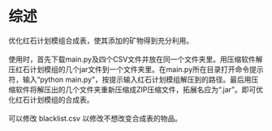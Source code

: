 # 综述
优化红石计划模组合成表，使其添加的矿物得到充分利用。<br/><br/>
使用时，首先下载main.py及四个CSV文件并放在同一个文件夹里。用压缩软件解压红石计划模组的几个jar文件到一个文件夹里。在main.py所在目录打开命令提示符，输入“python main.py”，按提示输入红石计划模组解压到的路径。最后用压缩软件将解压出的几个文件夹重新压缩成ZIP压缩文件，拓展名应为“.jar”。即可优化红石计划模组的合成表。<br/><br/>
可以修改 blacklist.csv 以修改不想改变合成表的物品。<br/>